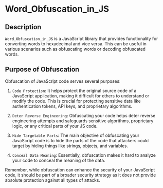 # Word_Obfuscation_in_JS

## Description
`Word_Obfuscation_in_JS` is a JavaScript library that provides functionality for converting words to hexadecimal and vice versa. This can be useful in various scenarios such as obfuscating words or decoding obfuscated words.

## Purpose of Obfuscation
Obfuscation of JavaScript code serves several purposes:

1. `Code Protection`: It helps protect the original source code of a JavaScript application, making it difficult for others to understand or modify the code. This is crucial for protecting sensitive data like authentication tokens, API keys, and proprietary algorithms.

2. `Deter Reverse Engineering`: Obfuscating your code helps deter reverse engineering attempts and safeguards sensitive algorithms, proprietary logic, or any critical parts of your JS code.

3. `Hide Targetable Parts`: The main objective of obfuscating your JavaScript code is to hide the parts of the code that attackers could target by hiding things like strings, objects, and variables.

4. `Conceal Data Meaning`: Essentially, obfuscation makes it hard to analyze your code to conceal the meaning of the data.

Remember, while obfuscation can enhance the security of your JavaScript code, it should be part of a broader security strategy as it does not provide absolute protection against all types of attacks.
